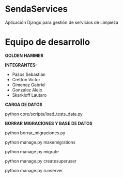 # SendaServices

Aplicación Django para gestión de servicios de Limpieza 

# Equipo de desarrollo 

**GOLDEN HAMMER**

**INTEGRANTES:**
- Pazos Sebastian 
- Cretton Victor 
- Gimenez Gabriel 
- Gonzalez Alejo 
- Skarkloff Lautaro 

**CARGA DE DATOS**

python core/scripts/load_tests_data.py

**BORRAR MIGRACIONES Y BASE DE DATOS**

python borrar_migraciones.py

python manage.py makemigrations

python manage.py migrate

python manage.py createsuperuser

python manage.py runserver

